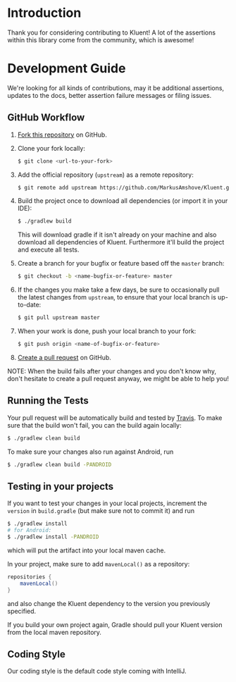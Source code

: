 # Introduction

Thank you for considering contributing to Kluent!
A lot of the assertions within this library come from the community, which is awesome!

# Development Guide

We're looking for all kinds of contributions, may it be additional assertions, updates to the docs, better assertion failure messages or filing issues.

## GitHub Workflow

1. [Fork this repository](https://github.com/MarkusAmshove/Kluent) on GitHub.

2. Clone your fork locally:
    ```bash
    $ git clone <url-to-your-fork>
    ```

3. Add the official repository (`upstream`) as a remote repository:
    ```bash
    $ git remote add upstream https://github.com/MarkusAmshove/Kluent.git
    ```

4. Build the project once to download all dependencies (or import it in your IDE):

    ```bash
    $ ./gradlew build
    ```

    This will download gradle if it isn't already on your machine and also download all dependencies of Kluent.
    Furthermore it'll build the project and execute all tests.

5. Create a branch for your bugfix or feature based off the `master` branch:

    ```bash
    $ git checkout -b <name-bugfix-or-feature> master
    ```

6. If the changes you make take a few days, be sure to occasionally pull the latest changes from `upstream`, to ensure that your local branch is up-to-date:

    ```bash
    $ git pull upstream master
    ```

7. When your work is done, push your local branch to your fork:

    ```bash
    $ git push origin <name-of-bugfix-or-feature>
    ```

8. [Create a pull request](https://help.github.com/articles/creating-a-pull-request-from-a-fork/)
   on GitHub.


NOTE: When the build fails after your changes and you don't know why, don't hesitate to create a pull request anyway,
we might be able to help you!

## Running the Tests

Your pull request will be automatically build and tested by [Travis](https://travis-ci.org/MarkusAmshove/Kluent).
To make sure that the build won't fail, you can the build again locally:

```bash
$ ./gradlew clean build
```

To make sure your changes also run against Android, run

```bash
$ ./gradlew clean build -PANDROID
```

## Testing in your projects

If you want to test your changes in your local projects, increment the `version` in `build.gradle` (but make sure not to commit it) and run

```bash
$ ./gradlew install
# for Android:
$ ./gradlew install -PANDROID
```

which will put the artifact into your local maven cache.

In your project, make sure to add `mavenLocal()` as a repository:
```groovy
repositories {
    mavenLocal()
}
```

and also change the Kluent dependency to the version you previously specified.

If you build your own project again, Gradle should pull your Kluent version from the local maven repository.

## Coding Style

Our coding style is the default code style coming with IntelliJ.
